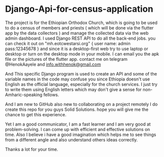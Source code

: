 # Django-Api-for-census-application

The project is for the Ethiopian Orthodox Church, which is going to be used to do a census of members and priests ( which will be done via the flutter app by the data collectors ) and manage the collected data via the web admin dashboard. I used Django REST API to do all the back-end jobs. you can check it out on "mh.eotcwestarsi.org" { user name: admin pass:12345678 } and since it is a desktop-first web try to use laptop or desktop or turn on the desktop mode in your mobile. I can email you the apk file or the pictures of the flutter app.
contact me on telegram @HenokAayele
and info.withhenok@gmail.com

And This specific Django program is used to create an API and some of the variable names in the code may confuse you since Ethiopia doesn't use English as the official language, especially for the church services. I just try to write them using English letters which may don't give a sense for non-Amharic-speaking fellows.

And I am new to GitHub also new to collaborating on a project remotely I do create this repo for you guys Solid Solutions. hope you will give me the chance to get this experience.

Yet I am a good communicator, I am a fast learner and I am very good at problem-solving. I can come up with efficient and effective solutions on time. Also I believe i have a good imagination which helps me to see things from a different angle and also understand others ideas correctly.

Thanks a lot for your time.
